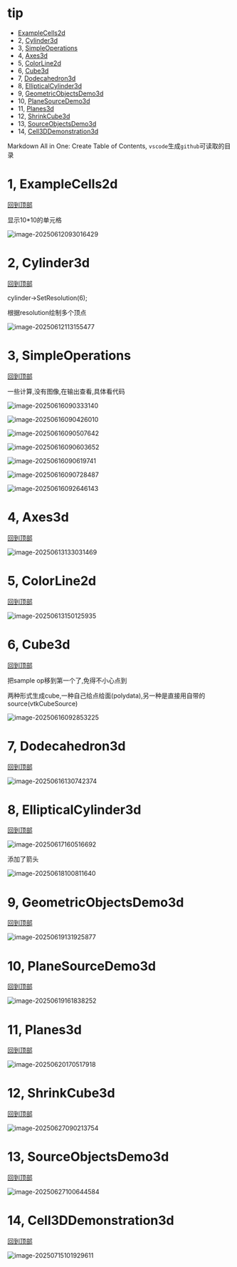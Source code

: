 # tip

- [ExampleCells2d](#1-examplecells2d)
- 2, [Cylinder3d](#2-cylinder3d)
- 3, [SimpleOperations](#3-simpleoperations)
- 4, [Axes3d](#4-axes3d)
- 5, [ColorLine2d](#5-colorline2d)
- 6, [Cube3d](#6-cube3d)
- 7, [Dodecahedron3d](#7-Dodecahedron3d)
- 8, [EllipticalCylinder3d](#8-EllipticalCylinder3d)
- 9, [GeometricObjectsDemo3d](#9-GeometricObjectsDemo3d)
- 10, [PlaneSourceDemo3d](#10-PlaneSourceDemo3d)
- 11, [Planes3d](#11-Planes3d)
- 12, [ShrinkCube3d](#12-ShrinkCube3d)
- 13, [SourceObjectsDemo3d](#13-SourceObjectsDemo3d)
- 14, [Cell3DDemonstration3d](#14-Cell3DDemonstration3d)

Markdown All in One: Create Table of Contents, `vscode`生成`github`可读取的目录

# 1, ExampleCells2d

[回到顶部](#tip)

显示10*10的单元格

![image-20250612093016429](README.assets/image-20250612093016429.png)

# 2, Cylinder3d

[回到顶部](#tip)

 cylinder->SetResolution(6);

根据resolution绘制多个顶点

![image-20250612113155477](README.assets/image-20250612113155477.png)

# 3, SimpleOperations

[回到顶部](#tip)

一些计算,没有图像,在输出查看,具体看代码

![image-20250616090333140](README.assets/image-20250616090333140.png)

![image-20250616090426010](README.assets/image-20250616090426010.png)

![image-20250616090507642](README.assets/image-20250616090507642.png)

![image-20250616090603652](README.assets/image-20250616090603652.png)

![image-20250616090619741](README.assets/image-20250616090619741.png)

![image-20250616090728487](README.assets/image-20250616090728487.png)

![image-20250616092646143](README.assets/image-20250616092646143.png)

# 4, Axes3d

[回到顶部](#tip)

![image-20250613133031469](README.assets/image-20250613133031469.png)

# 5, ColorLine2d

[回到顶部](#tip)

![image-20250613150125935](README.assets/image-20250613150125935.png)

# 6, Cube3d

[回到顶部](#tip)

把sample op移到第一个了,免得不小心点到

两种形式生成cube,一种自己给点给面(polydata),另一种是直接用自带的source(vtkCubeSource)

![image-20250616092853225](README.assets/image-20250616092853225.png)

# 7, Dodecahedron3d

[回到顶部](#tip)

![image-20250616130742374](README.assets/image-20250616130742374.png)

# 8, EllipticalCylinder3d

[回到顶部](#tip)

![image-20250617160516692](README.assets/image-20250617160516692.png)

添加了箭头

![image-20250618100811640](README.assets/image-20250618100811640.png)

# 9, GeometricObjectsDemo3d

[回到顶部](#tip)

![image-20250619131925877](README.assets/image-20250619131925877.png)

# 10, PlaneSourceDemo3d

[回到顶部](#tip)

![image-20250619161838252](README.assets/image-20250619161838252.png)

# 11, Planes3d

[回到顶部](#tip)

![image-20250620170517918](README.assets/image-20250620170517918.png)

# 12, ShrinkCube3d

[回到顶部](#tip)

![image-20250627090213754](README.assets/image-20250627090213754.png)

# 13, SourceObjectsDemo3d

[回到顶部](#tip)

![image-20250627100644584](README.assets/image-20250627100644584.png)

# 14, Cell3DDemonstration3d

[回到顶部](#tip)

![image-20250715101929611](README.assets/image-20250715101929611.png)